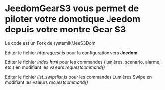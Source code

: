 # JeedomGearS3 vous permet de piloter votre domotique Jeedom depuis votre montre Gear S3 

Le code est un Fork de systemik/JeeS3Dom


Editer le fichier *httprequest.js* pour la configuration vers **Jeedom**

Editer le fichier *index.html* pour les commandes (lumières, scenario, alarme, etc.) en modifiant les valeurs *requestcommand()*

Editer le fichier *list_swipelist.js* pour les commandes Lumières Swipe en modifiant les valeurs *requestcommand()*
